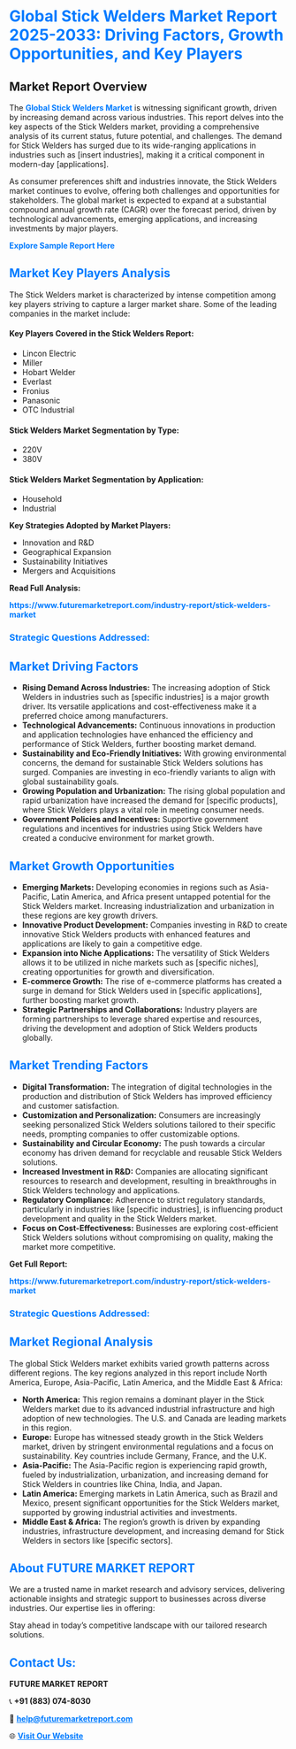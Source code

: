 <h1 style="color: #007BFF;">Global Stick Welders Market Report 2025-2033: Driving Factors, Growth Opportunities, and Key Players</h1>

<section id="overview">
<h2>Market Report Overview</h2>
<p>The <a href="https://www.futuremarketreport.com/industry-report/stick-welders-market" style="color: #007BFF; text-decoration: none;"><strong>Global Stick Welders Market</strong></a> is witnessing significant growth, driven by increasing demand across various industries. This report delves into the key aspects of the Stick Welders market, providing a comprehensive analysis of its current status, future potential, and challenges. The demand for Stick Welders has surged due to its wide-ranging applications in industries such as [insert industries], making it a critical component in modern-day [applications].</p>
<p>As consumer preferences shift and industries innovate, the Stick Welders market continues to evolve, offering both challenges and opportunities for stakeholders. The global market is expected to expand at a substantial compound annual growth rate (CAGR) over the forecast period, driven by technological advancements, emerging applications, and increasing investments by major players.</p>
</section>

<section id="overview">
<p><a href="https://www.futuremarketreport.com/request-sample/reportId=88177" style="color: #007BFF; text-decoration: none;"><strong>Explore Sample Report Here</strong></a></p>
</section>

<section id="key-players">
<h2 style="color: #007BFF;">Market Key Players Analysis</h2>
<p>The Stick Welders market is characterized by intense competition among key players striving to capture a larger market share. Some of the leading companies in the market include:</p>
<h4>Key Players Covered in the Stick Welders Report:</h4>
<ul><li>Lincon Electric</li><li>Miller</li><li>Hobart Welder</li><li>Everlast</li><li>Fronius</li><li>Panasonic</li><li>OTC Industrial</li></ul>
<h4>Stick Welders Market Segmentation by Type:</h4>
<ul><li>220V</li><li>380V</li></ul>

<h4>Stick Welders Market Segmentation by Application:</h4>
<ul><li>Household</li><li>Industrial</li></ul>
<p><strong>Key Strategies Adopted by Market Players:</strong></p>
<ul>
<li>Innovation and R&D</li>
<li>Geographical Expansion</li>
<li>Sustainability Initiatives</li>
<li>Mergers and Acquisitions</li>
</ul>
</section>

<section>
<p><strong>Read Full Analysis: </strong></p><a href="https://www.futuremarketreport.com/industry-report/stick-welders-market" style="color: #007BFF; text-decoration: none;"><strong>https://www.futuremarketreport.com/industry-report/stick-welders-market</strong></a>
<h3 style="color: #007BFF;">Strategic Questions Addressed:</h3>
</section>

<section id="driving-factors">
<h2 style="color: #007BFF;">Market Driving Factors</h2>
<ul>
<li><strong>Rising Demand Across Industries:</strong> The increasing adoption of Stick Welders in industries such as [specific industries] is a major growth driver. Its versatile applications and cost-effectiveness make it a preferred choice among manufacturers.</li>
<li><strong>Technological Advancements:</strong> Continuous innovations in production and application technologies have enhanced the efficiency and performance of Stick Welders, further boosting market demand.</li>
<li><strong>Sustainability and Eco-Friendly Initiatives:</strong> With growing environmental concerns, the demand for sustainable Stick Welders solutions has surged. Companies are investing in eco-friendly variants to align with global sustainability goals.</li>
<li><strong>Growing Population and Urbanization:</strong> The rising global population and rapid urbanization have increased the demand for [specific products], where Stick Welders plays a vital role in meeting consumer needs.</li>
<li><strong>Government Policies and Incentives:</strong> Supportive government regulations and incentives for industries using Stick Welders have created a conducive environment for market growth.</li>
</ul>
</section>

<section id="growth-opportunities">
<h2 style="color: #007BFF;">Market Growth Opportunities</h2>
<ul>
<li><strong>Emerging Markets:</strong> Developing economies in regions such as Asia-Pacific, Latin America, and Africa present untapped potential for the Stick Welders market. Increasing industrialization and urbanization in these regions are key growth drivers.</li>
<li><strong>Innovative Product Development:</strong> Companies investing in R&D to create innovative Stick Welders products with enhanced features and applications are likely to gain a competitive edge.</li>
<li><strong>Expansion into Niche Applications:</strong> The versatility of Stick Welders allows it to be utilized in niche markets such as [specific niches], creating opportunities for growth and diversification.</li>
<li><strong>E-commerce Growth:</strong> The rise of e-commerce platforms has created a surge in demand for Stick Welders used in [specific applications], further boosting market growth.</li>
<li><strong>Strategic Partnerships and Collaborations:</strong> Industry players are forming partnerships to leverage shared expertise and resources, driving the development and adoption of Stick Welders products globally.</li>
</ul>
</section>

<section id="trending-factors">
<h2 style="color: #007BFF;">Market Trending Factors</h2>
<ul>
<li><strong>Digital Transformation:</strong> The integration of digital technologies in the production and distribution of Stick Welders has improved efficiency and customer satisfaction.</li>
<li><strong>Customization and Personalization:</strong> Consumers are increasingly seeking personalized Stick Welders solutions tailored to their specific needs, prompting companies to offer customizable options.</li>
<li><strong>Sustainability and Circular Economy:</strong> The push towards a circular economy has driven demand for recyclable and reusable Stick Welders solutions.</li>
<li><strong>Increased Investment in R&D:</strong> Companies are allocating significant resources to research and development, resulting in breakthroughs in Stick Welders technology and applications.</li>
<li><strong>Regulatory Compliance:</strong> Adherence to strict regulatory standards, particularly in industries like [specific industries], is influencing product development and quality in the Stick Welders market.</li>
<li><strong>Focus on Cost-Effectiveness:</strong> Businesses are exploring cost-efficient Stick Welders solutions without compromising on quality, making the market more competitive.</li>
</ul>
</section>

<section>
<p><strong>Get Full Report: </strong></p><a href="https://www.futuremarketreport.com/industry-report/stick-welders-market" style="color: #007BFF; text-decoration: none;"><strong>https://www.futuremarketreport.com/industry-report/stick-welders-market</strong></a>
<h3 style="color: #007BFF;">Strategic Questions Addressed:</h3>
</section>


<section id="regional-analysis">
<h2 style="color: #007BFF;">Market Regional Analysis</h2>
<p>The global Stick Welders market exhibits varied growth patterns across different regions. The key regions analyzed in this report include North America, Europe, Asia-Pacific, Latin America, and the Middle East & Africa:</p>
<ul>
<li><strong>North America:</strong> This region remains a dominant player in the Stick Welders market due to its advanced industrial infrastructure and high adoption of new technologies. The U.S. and Canada are leading markets in this region.</li>
<li><strong>Europe:</strong> Europe has witnessed steady growth in the Stick Welders market, driven by stringent environmental regulations and a focus on sustainability. Key countries include Germany, France, and the U.K.</li>
<li><strong>Asia-Pacific:</strong> The Asia-Pacific region is experiencing rapid growth, fueled by industrialization, urbanization, and increasing demand for Stick Welders in countries like China, India, and Japan.</li>
<li><strong>Latin America:</strong> Emerging markets in Latin America, such as Brazil and Mexico, present significant opportunities for the Stick Welders market, supported by growing industrial activities and investments.</li>
<li><strong>Middle East & Africa:</strong> The region’s growth is driven by expanding industries, infrastructure development, and increasing demand for Stick Welders in sectors like [specific sectors].</li>
</ul>
</section>

<footer>
<h2 style="color: #007BFF;">About FUTURE MARKET REPORT</h2>
<p>We are a trusted name in market research and advisory services, delivering actionable insights and strategic support to businesses across diverse industries. Our expertise lies in offering:</p>

<p>Stay ahead in today’s competitive landscape with our tailored research solutions.</p>

<h2 style="color: #007BFF;">Contact Us:</h2>
<p><strong>FUTURE MARKET REPORT</strong></p>
<p>📞 <strong>+91 (883) 074-8030</strong></p>
<p>📧 <strong><a href="mailto:help@futuremarketreport.com" style="color: #007BFF;">help@futuremarketreport.com</a></strong></p>
<p>🌐 <strong><a href="https://www.futuremarketreport.com/" style="color: #007BFF;">Visit Our Website</a></strong></p>
</footer>